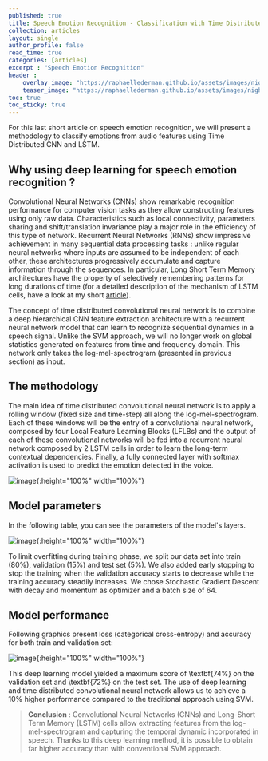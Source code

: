 ```yaml
---
published: true
title: Speech Emotion Recognition - Classification with Time Distributed CNN and LSTM (4)
collection: articles
layout: single
author_profile: false
read_time: true
categories: [articles]
excerpt : "Speech Emotion Recognition"
header :
    overlay_image: "https://raphaellederman.github.io/assets/images/night.jpg"
    teaser_image: "https://raphaellederman.github.io/assets/images/night.jpg"
toc: true
toc_sticky: true
---
```


For this last short article on speech emotion recognition, we will present a methodology to classify emotions from audio features using Time Distributed CNN and LSTM.

<script type="text/javascript" async
    src="https://cdn.mathjax.org/mathjax/latest/MathJax.js?config=TeX-MML-AM_CHTML">
</script>


## Why using deep learning for speech emotion recognition ?

Convolutional Neural Networks (CNNs) show remarkable recognition performance for computer vision tasks as they allow constructing features using only raw data. Characteristics such as local connectivity, parameters sharing and shift/translation invariance play a major role in the efficiency of this type of network. Recurrent Neural Networks (RNNs) show impressive achievement in many sequential data processing tasks : unlike regular neural networks where inputs are assumed to be independent of each other, these architectures progressively accumulate and capture information through the sequences. In particular, Long Short Term Memory architectures have the property of selectively remembering patterns for long durations of time (for a detailed description of the mechanism of LSTM cells, have a look at my short [article](https://raphaellederman.github.io/articles/rnn/#)). 

The concept of time distributed convolutional neural network is to combine a deep hierarchical CNN feature extraction architecture with a recurrent neural network model that can learn to recognize  sequential dynamics in a speech signal. Unlike the SVM approach, we will no longer work on global statistics generated on features from time and frequency domain. This network only takes the log-mel-spectrogram (presented in previous section) as input. 

## The methodology

The main idea of time distributed convolutional neural network is to apply a rolling window (fixed size and time-step) all along the log-mel-spectrogram. Each of these windows will be the entry of a convolutional neural network, composed by four Local Feature Learning Blocks (LFLBs) and the output of each of these convolutional networks will be fed into a recurrent neural network composed by 2 LSTM cells in order to learn the long-term contextual dependencies. Finally, a fully connected layer with softmax activation is used to predict the emotion detected in the voice. 

![image](https://raphaellederman.github.io/assets/images/CNNLSTM.png){:height="100%" width="100%"}

## Model parameters

In the following table, you can see the parameters of the model's layers.

![image](https://raphaellederman.github.io/assets/images/params.png){:height="100%" width="100%"}

To limit overfitting during training phase, we split our data set into train (80\%), validation (15\%) and test set (5\%). We also added early stopping to stop the training when the validation accuracy starts to decrease while the training accuracy steadily increases. We chose Stochastic Gradient Descent with decay and momentum as optimizer and a batch size of 64. 

## Model performance

Following graphics present loss (categorical cross-entropy) and accuracy for both train and validation set:

![image](https://raphaellederman.github.io/assets/images/loss_ac.png){:height="100%" width="100%"}

This deep learning model yielded a maximum score of \textbf{74\%} on the validation set and \textbf{72\%} on the test set. The use of deep learning and time distributed convolutional neural network allows us to achieve a 10\% higher performance compared to the traditional approach using SVM.  

> **Conclusion** : Convolutional Neural Networks (CNNs) and Long-Short Term Memory (LSTM) cells allow extracting features from the log-mel-spectrogram and capturing the temporal dynamic incorporated in speech. Thanks to this deep learning method, it is possible to obtain far higher accuracy than with conventional SVM approach.



